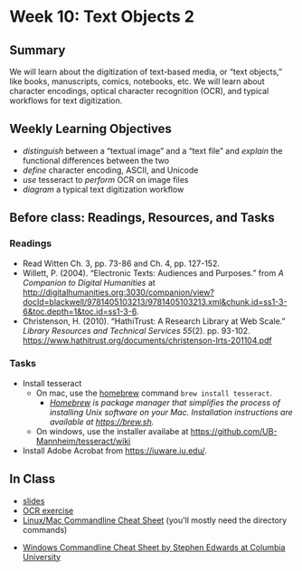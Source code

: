 # Week 10: Text Objects 2

## Summary
We will learn about the digitization of text-based media, or “text objects,” like books, manuscripts, comics, notebooks, etc. We will learn about character encodings, optical character recognition (OCR), and typical workflows for text digitization.

## Weekly Learning Objectives
- _distinguish_ between a “textual image” and a “text file” and _explain_ the functional differences between the two
- _define_ character encoding, ASCII, and Unicode
- _use_ tesseract to _perform_ OCR on image files
- _diagram_ a typical text digitization workflow

## Before class: Readings, Resources, and Tasks
### Readings
- Read Witten Ch. 3, pp. 73-86 and Ch. 4, pp. 127-152.
- Willett, P. (2004). “Electronic Texts: Audiences and Purposes.” from _A Companion to Digital Humanities_ at <http://digitalhumanities.org:3030/companion/view?docId=blackwell/9781405103213/9781405103213.xml&chunk.id=ss1-3-6&toc.depth=1&toc.id=ss1-3-6>.
- Christenson, H. (2010). “HathiTrust: A Research Library at Web Scale.” _Library Resources and Technical Services 55_(2). pp. 93-102. <https://www.hathitrust.org/documents/christenson-lrts-201104.pdf>

### Tasks
- Install tesseract
	- On mac, use the [homebrew](https://brew.sh) command `brew install tesseract`. 
		- _[Homebrew](https://brew.sh) is package manager that simplifies the process of installing Unix software on your Mac. Installation instructions are available at <https://brew.sh>._
	- On windows, use the installer availabe at <https://github.com/UB-Mannheim/tesseract/wiki>
- Install Adobe Acrobat from <https://iuware.iu.edu/>. 

## In Class
- [slides](https://jawalsh.github.io/Z652_reveal.js/week10.html)
- [OCR exercise](assignment_ocr_exercise.md)
- [Linux/Mac Commandline Cheat Sheet](https://www.git-tower.com/blog/command-line-cheat-sheet/) (you'll mostly need the directory commands)
* [Windows Commandline Cheat Sheet by Stephen Edwards at Columbia University](https://www.cs.columbia.edu/~sedwards/classes/2015/1102-fall/Command%20Prompt%20Cheatsheet.pdf)
